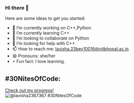 ### Hi there 👋


Here are some ideas to get you started:

- 🔭 I’m currently working on C++,Python
- 🌱 I’m currently learning C++
- 👯 I’m looking to collaborate on Python
- 🤔 I’m looking for help with C++
- 📫 How to reach me: lavisha.23bey10016@vitbhopal.ac.in
- 😄 Pronouns: she/her
- ⚡ Fun fact: I love learning.
  
## #30NitesOfCode:
  [Check out my progress!](https://www.codedex.io/@lavisha2367367/30-nites-of-code)  
  ![@lavisha2367367 #30NitesOfCode](https://www.codedex.io/api/petStatus?user=lavisha2367367)

